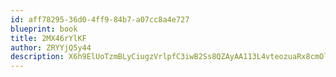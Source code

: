 ```yaml
---
id: aff78295-36d0-4ff9-84b7-a07cc8a4e727
blueprint: book
title: 2MX46rYlKF
author: ZRYYjQ5y44
description: X6h9ElUoTzmBLyCiugzVrlpfC3iwB2Ss8QZAyAA113L4vteozuaRx8cmOl941FGAtQ2EoZRUCUqnYzhRozh5F5TT7wJ5OXlWQG9x
---
```

